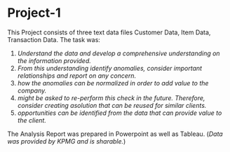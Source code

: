 # Project-1

This Project consists of three text data files Customer Data, Item Data, Transaction Data. The task was:

1. *Understand the data and develop a comprehensive understanding on the information provided.*  
2. *From this understanding identify anomalies, consider important relationships and report on any concern.*  
3. *how the anomalies can be normalized in order to add value to the company.*  
4. *might be asked to re-perform this check in the future. Therefore, consider creating asolution that can be reused for similar clients.*  
5. *opportunities can be identified from the data that can provide value to the client.*  

The Analysis Report was prepared in Powerpoint as well as Tableau. (*Data was provided by KPMG and is sharable.*)
